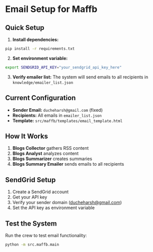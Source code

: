 # Email Setup for Maffb

## Quick Setup

1. **Install dependencies:**
```bash
pip install -r requirements.txt
```

2. **Set environment variable:**
```bash
export SENDGRID_API_KEY="your_sendgrid_api_key_here"
```

3. **Verify emailer list:**
The system will send emails to all recipients in `knowledge/emailer_list.json`

## Current Configuration

- **Sender Email:** `ducheharsh@gmail.com` (fixed)
- **Recipients:** All emails in `emailer_list.json`
- **Template:** `src/maffb/templates/email_template.html`

## How It Works

1. **Blogs Collector** gathers RSS content
2. **Blogs Analyst** analyzes content  
3. **Blogs Summarizer** creates summaries
4. **Blogs Summary Emailer** sends emails to all recipients

## SendGrid Setup

1. Create a SendGrid account
2. Get your API key
3. Verify your sender domain (ducheharsh@gmail.com)
4. Set the API key as environment variable

## Test the System

Run the crew to test email functionality:
```bash
python -m src.maffb.main
```
